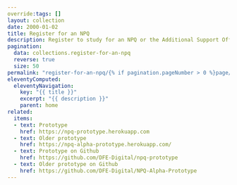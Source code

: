 ```yaml
---
override:tags: []
layout: collection
date: 2000-01-02
title: Register for an NPQ
description: Register to study for an NPQ or the Additional Support Offer for new headteachers
pagination:
  data: collections.register-for-an-npq
  reverse: true
  size: 50
permalink: "register-for-an-npq/{% if pagination.pageNumber > 0 %}page/{{ pagination.pageNumber + 1 }}{% endif %}/"
eleventyComputed:
  eleventyNavigation:
    key: "{{ title }}"
    excerpt: "{{ description }}"
    parent: home
related:
  items:
  - text: Prototype
    href: https://npq-prototype.herokuapp.com
  - text: Older prototype
    href: https://npq-alpha-prototype.herokuapp.com/
  - text: Prototype on Github
    href: https://github.com/DFE-Digital/npq-prototype
  - text: Older prototype on Github
    href: https://github.com/DFE-Digital/NPQ-Alpha-Prototype
---
```

